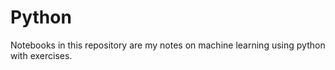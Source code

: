 # Python

Notebooks in this repository are my notes on machine learning using python with exercises.
